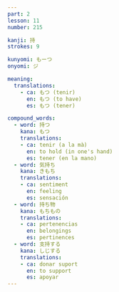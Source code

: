```yaml
---
part: 2
lesson: 11
number: 215

kanji: 持
strokes: 9

kunyomi: もーつ
onyomi: ジ

meaning:
  translations:
    - ca: もつ (tenir)
      en: もつ (to have)
      es: もつ (tener)

compound_words:
  - word: 持つ
    kana: もつ
    translations:
    - ca: tenir (a la mà)
      en: to hold (in one's hand)
      es: tener (en la mano)
  - word: 気持ち
    kana: きもち
    translations:
    - ca: sentiment
      en: feeling
      es: sensación
  - word: 持ち物
    kana: もちもの
    translations:
    - ca: pertenencias
      en: belongings
      es: pertinences
  - word: 支持する
    kana: しじする
    translations:
    - ca: donar suport
      en: to support
      es: apoyar
---
```

